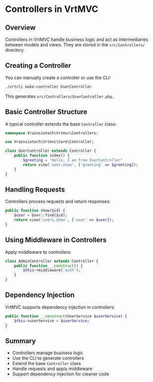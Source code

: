 # Controllers in VrtMVC

## Overview
Controllers in VrtMVC handle business logic and act as intermediaries between models and views. They are stored in the `src/Controllers/` directory.

## Creating a Controller
You can manually create a controller or use the CLI:
```bash
./vrtcli make:controller UserController
```
This generates `src/Controllers/UserController.php`.

## Basic Controller Structure
A typical controller extends the base `Controller` class:
```php
namespace Vrainsietech\Vrtmvc\Controllers;

use Vrainsietech\Vrtmvc\Core\Controller;

class UserController extends Controller {
    public function index() {
        $greeting = "Hello, I am from UserController"
        return view('user.show', ['greeting' => $greeting]);
    }
}
```

## Handling Requests
Controllers process requests and return responses:
```php
public function show($id) {
    $user = User::find($id);
    return view('users.show', ['user' => $user]);
}
```

## Using Middleware in Controllers
Apply middleware to controllers:
```php
class AdminController extends Controller {
    public function __construct() {
        $this->middleware('auth');
    }
}
```

## Dependency Injection
VrtMVC supports dependency injection in controllers:
```php
public function __construct(UserService $userService) {
    $this->userService = $userService;
}
```

## Summary
- Controllers manage business logic
- Use the CLI to generate controllers
- Extend the base `Controller` class
- Handle requests and apply middleware
- Support dependency injection for cleaner code

